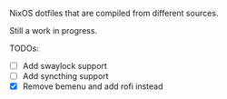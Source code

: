 NixOS dotfiles that are compiled from different sources.

Still a work in progress.

TODOs:
- [ ] Add swaylock support
- [ ] Add syncthing support
- [x] Remove bemenu and add rofi instead

